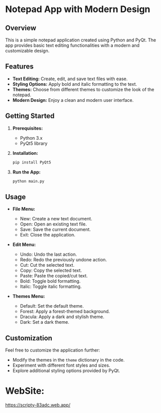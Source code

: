 # Notepad App with Modern Design

## Overview
This is a simple notepad application created using Python and PyQt. The app provides basic text editing functionalities with a modern and customizable design.

## Features
- **Text Editing:** Create, edit, and save text files with ease.
- **Styling Options:** Apply bold and italic formatting to the text.
- **Themes:** Choose from different themes to customize the look of the notepad.
- **Modern Design:** Enjoy a clean and modern user interface.

## Getting Started
1. **Prerequisites:**
    - Python 3.x
    - PyQt5 library

2. **Installation:**
    ```bash
    pip install PyQt5
    ```

3. **Run the App:**
    ```bash
    python main.py
    ```

## Usage
- **File Menu:**
  - New: Create a new text document.
  - Open: Open an existing text file.
  - Save: Save the current document.
  - Exit: Close the application.

- **Edit Menu:**
  - Undo: Undo the last action.
  - Redo: Redo the previously undone action.
  - Cut: Cut the selected text.
  - Copy: Copy the selected text.
  - Paste: Paste the copied/cut text.
  - Bold: Toggle bold formatting.
  - Italic: Toggle italic formatting.

- **Themes Menu:**
  - Default: Set the default theme.
  - Forest: Apply a forest-themed background.
  - Dracula: Apply a dark and stylish theme.
  - Dark: Set a dark theme.

## Customization
Feel free to customize the application further:
- Modify the themes in the `theme` dictionary in the code.
- Experiment with different font styles and sizes.
- Explore additional styling options provided by PyQt.


# WebSite:
https://scripty-83adc.web.app/

